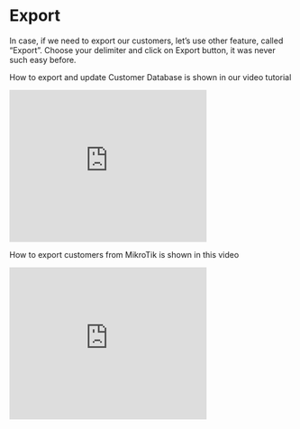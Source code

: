 Export
======

In case, if we need to export our customers, let’s use other feature, called “Export”. Choose your delimiter and click on Export button, it was never such easy before.


How to export and update Customer Database is shown in our  video tutorial
<iframe frameborder=0 height=270 width=350 allowfullscreen src="https://www.youtube.com/watch?v=LbDj8zmeF-Y?wmode=opaque">Video on youtube</iframe>


How to export customers from MikroTik is shown in this video
<iframe frameborder=0 height=270 width=350 allowfullscreen src="https://www.youtube.com/watch?v=FzOZnqhPt8E?wmode=opaque">Video on youtube</iframe>
